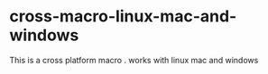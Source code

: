 # cross-macro-linux-mac-and-windows
This is a cross platform macro . works with linux mac and windows 
